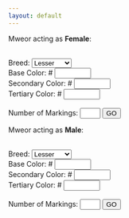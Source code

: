 ```yaml
---
layout: default
---
```


<div class="row">
  <div class="column">Mweor acting as <b>Female</b>:<br><br>

  <label for="breed">Breed: </label>
    <select name="breed" id="breed">
      <option value="lesser">Lesser</option>
      <option value="longhair">Longhair</option>
      <option value="munchkin">Munchkin</option>
      <option value="fire">Fire</option>
      <option value="air">Air</option>
      <option value="earth">Earth</option>
      <option value="water">Water</option>
      <option value="lightning">Lightning</option>
      <option value="plant">Plant</option>
      <option value="ice">Ice</option>
    </select><br>
  <label for="base">Base Color: #</label>
    <input type="text" id="base" name="base" maxlength="6" size="6"><br>
  <label for="secondary">Secondary Color: #</label>
    <input type="text" id="secondary" name="secondary" maxlength="6" size="6"><br>
  <label for="tertiary">Tertiary Color: #</label>
    <input type="text" id="tertiary" name="tertiary" maxlength="6" size="6"><br><br>
  <label for="mlf">Number of Markings:</label>
    <input type="text" id="mlf" name="mlf" maxlength="2" size="2">
    <button id="markinglistf" onclick="addFields()">GO</button><br>
    <div id="containerf"></div>
  </div>

  <div class="column">Mweor acting as <b>Male</b>:<br><br>

  <label for="breed">Breed: </label>
    <select name="breed" id="breed">
      <option value="lesser">Lesser</option>
      <option value="longhair">Longhair</option>
      <option value="munchkin">Munchkin</option>
      <option value="fire">Fire</option>
      <option value="air">Air</option>
      <option value="earth">Earth</option>
      <option value="water">Water</option>
      <option value="lightning">Lightning</option>
      <option value="plant">Plant</option>
      <option value="ice">Ice</option>
    </select><br>
  <label for="base">Base Color: #</label>
    <input type="text" id="base" name="base" maxlength="6" size="6"><br>
  <label for="secondary">Secondary Color: #</label>
    <input type="text" id="secondary" name="secondary" maxlength="6" size="6"><br>
  <label for="tertiary">Tertiary Color: #</label>
    <input type="text" id="tertiary" name="tertiary" maxlength="6" size="6"><br><br>
  <label for="mlf">Number of Markings:</label>
    <input type="text" id="mlm" name="mlm" maxlength="2" size="2">
    <button id="markinglistm" onclick="addFields()">GO</button><br>
    <div id="containerm"></div>
  </div>
</div>
